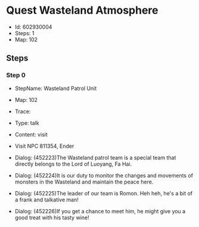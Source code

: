 # Quest Wasteland Atmosphere

- Id: 602930004
- Steps: 1
- Map: 102

## Steps

### Step 0
- StepName:  Wasteland Patrol Unit
- Map:  102
- Trace:  
- Type:  talk
- Content:  visit
- Visit NPC 811354, Ender

- Dialog: (452223)The Wasteland patrol team is a special team that directly belongs to the Lord of Luoyang, Fa Hai.
- Dialog: (452224)It is our duty to monitor the changes and movements of monsters in the Wasteland and maintain the peace here.
- Dialog: (452225)The leader of our team is Romon. Heh heh, he's a bit of a frank and talkative man!
- Dialog: (452226)If you get a chance to meet him, he might give you a good treat with his tasty wine!


